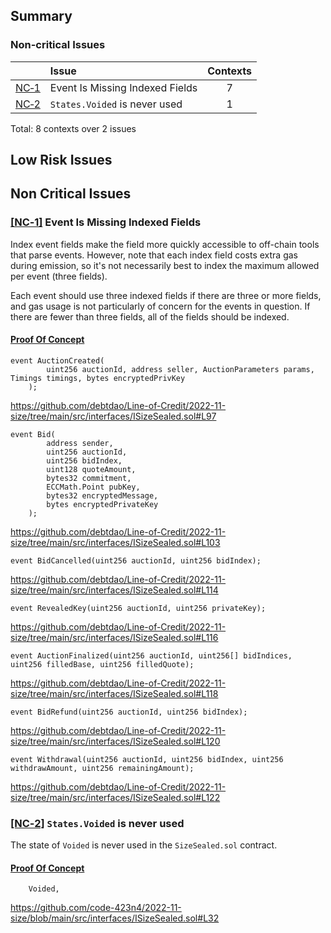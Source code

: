 ## Summary<a name="Summary">

### Non-critical Issues
| |Issue|Contexts|
|-|:-|:-:|
| [NC&#x2011;1](#NC&#x2011;1) | Event Is Missing Indexed Fields | 7 |
| [NC&#x2011;2](#NC&#x2011;2) | `States.Voided` is never used | 1 |

Total: 8 contexts over 2 issues

## Low Risk Issues

## Non Critical Issues

### <a href="#Summary">[NC&#x2011;1]</a><a name="NC&#x2011;1"> Event Is Missing Indexed Fields

Index event fields make the field more quickly accessible to off-chain tools that parse events. However, note that each index field costs extra gas during emission, so it's not necessarily best to index the maximum allowed per event (three fields). 

Each event should use three indexed fields if there are three or more fields, and gas usage is not particularly of concern for the events in question. If there are fewer than three fields, all of the fields should be indexed.

#### <ins>Proof Of Concept</ins>


```
event AuctionCreated(
        uint256 auctionId, address seller, AuctionParameters params, Timings timings, bytes encryptedPrivKey
    );
```

https://github.com/debtdao/Line-of-Credit/2022-11-size/tree/main/src/interfaces/ISizeSealed.sol#L97

```
event Bid(
        address sender,
        uint256 auctionId,
        uint256 bidIndex,
        uint128 quoteAmount,
        bytes32 commitment,
        ECCMath.Point pubKey,
        bytes32 encryptedMessage,
        bytes encryptedPrivateKey
    );
```

https://github.com/debtdao/Line-of-Credit/2022-11-size/tree/main/src/interfaces/ISizeSealed.sol#L103

```
event BidCancelled(uint256 auctionId, uint256 bidIndex);
```

https://github.com/debtdao/Line-of-Credit/2022-11-size/tree/main/src/interfaces/ISizeSealed.sol#L114

```
event RevealedKey(uint256 auctionId, uint256 privateKey);
```

https://github.com/debtdao/Line-of-Credit/2022-11-size/tree/main/src/interfaces/ISizeSealed.sol#L116

```
event AuctionFinalized(uint256 auctionId, uint256[] bidIndices, uint256 filledBase, uint256 filledQuote);
```

https://github.com/debtdao/Line-of-Credit/2022-11-size/tree/main/src/interfaces/ISizeSealed.sol#L118

```
event BidRefund(uint256 auctionId, uint256 bidIndex);
```

https://github.com/debtdao/Line-of-Credit/2022-11-size/tree/main/src/interfaces/ISizeSealed.sol#L120

```
event Withdrawal(uint256 auctionId, uint256 bidIndex, uint256 withdrawAmount, uint256 remainingAmount);
```

https://github.com/debtdao/Line-of-Credit/2022-11-size/tree/main/src/interfaces/ISizeSealed.sol#L122





### <a href="#Summary">[NC&#x2011;2]</a><a name="NC&#x2011;2"> `States.Voided` is never used

The state of `Voided` is never used in the `SizeSealed.sol` contract.

#### <ins>Proof Of Concept</ins>


```
    Voided,
```
https://github.com/code-423n4/2022-11-size/blob/main/src/interfaces/ISizeSealed.sol#L32


